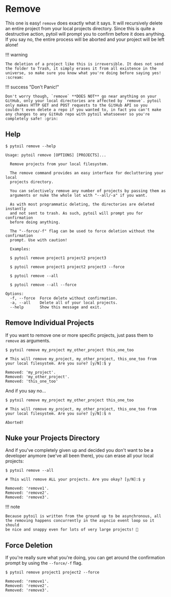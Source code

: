 # Remove

This one is easy! `remove` does exactly what it says. It will recursively delete an entire project from your local projects directory. Since this is quite a destructive action, pytoil will prompt you to confirm before it does anything. If you say no, the entire process will be aborted and your project will be left alone!

!!! warning

    The deletion of a project like this is irreversible. It does not send the folder to Trash, it simply erases it from all existence in the universe, so make sure you know what you're doing before saying yes! :scream:

!!! success "Don't Panic!"

    Don't worry though, `remove` **DOES NOT** go near anything on your GitHub, only your local directories are affected by `remove`. pytoil only makes HTTP GET and POST requests to the GitHub API so you couldn't even delete a repo if you wanted to, in fact you can't make any changes to any GitHub repo with pytoil whatsoever so you're completely safe! :grin:

## Help

<div class="termy">

```console
$ pytoil remove --help

Usage: pytoil remove [OPTIONS] [PROJECTS]...

  Remove projects from your local filesystem.

  The remove command provides an easy interface for decluttering your local
  projects directory.

  You can selectively remove any number of projects by passing them as
  arguments or nuke the whole lot with "--all/-a" if you want.

  As with most programmatic deleting, the directories are deleted instantly
  and not sent to trash. As such, pytoil will prompt you for confirmation
  before doing anything.

  The "--force/-f" flag can be used to force deletion without the confirmation
  prompt. Use with caution!

  Examples:

  $ pytoil remove project1 project2 project3

  $ pytoil remove project1 project2 project3 --force

  $ pytoil remove --all

  $ pytoil remove --all --force

Options:
  -f, --force  Force delete without confirmation.
  -a, --all    Delete all of your local projects.
  --help       Show this message and exit.
```

</div>

## Remove Individual Projects

If you want to remove one or more specific projects, just pass them to `remove` as arguments.

<div class="termy">

```console
$ pytoil remove my_project my_other_project this_one_too

# This will remove my_project, my_other_project, this_one_too from your local filesystem. Are you sure? [y/N]:$ y

Removed: 'my_project'.
Removed: 'my_other_project'.
Removed: 'this_one_too'
```

</div>

And if you say no...

<div class="termy">

```console
$ pytoil remove my_project my_other_project this_one_too

# This will remove my_project, my_other_project, this_one_too from your local filesystem. Are you sure? [y/N]:$ n

Aborted!
```

</div>

## Nuke your Projects Directory

And if you've completely given up and decided you don't want to be a developer anymore (we've all been there), you can erase all your local projects:

<div class="termy">

```console
$ pytoil remove --all

# This will remove ALL your projects. Are you okay? [y/N]:$ y

Removed: 'remove1'.
Removed: 'remove2'.
Removed: 'remove3'.
```

</div>

!!! note

    Because pytoil is written from the ground up to be asynchronous, all the removing happens concurrently in the asyncio event loop so it should
    be nice and snappy even for lots of very large projects! 🚀

## Force Deletion

If you're really sure what you're doing, you can get around the confirmation prompt by using the `--force/-f` flag.

<div class="termy">

```console
$ pytoil remove project1 project2 --force

Removed: 'remove1'.
Removed: 'remove2'.
Removed: 'remove3'.
```

</div>
